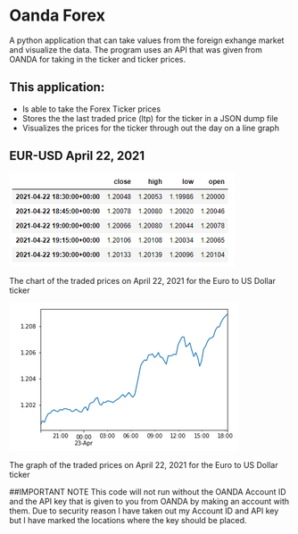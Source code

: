 # Oanda Forex
A python application that can take values from the foreign exhange market and visualize the data. The program uses an API that was given from OANDA for taking in the ticker and ticker prices.

## This application:
  - Is able to take the Forex Ticker prices
  - Stores the the last traded price (ltp) for the ticker in a JSON dump file
  - Visualizes the prices for the ticker through out the day on a line graph

## EUR-USD April 22, 2021

![alt text](https://github.com/evarghese563/Oanda-Forex/blob/main/chart%202.png?raw=true)

The chart of the traded prices on April 22, 2021 for the Euro to US Dollar ticker


![alt text](https://github.com/evarghese563/Oanda-Forex/blob/main/graph%201.png?raw=true)

The graph of the traded prices on April 22, 2021 for the Euro to US Dollar ticker

##IMPORTANT NOTE
This code will not run without the OANDA Account ID and the API key that is given to you from OANDA by making an account with them. Due to security reason I have taken out my Account ID and API key but I have marked the locations where the key should be placed.
